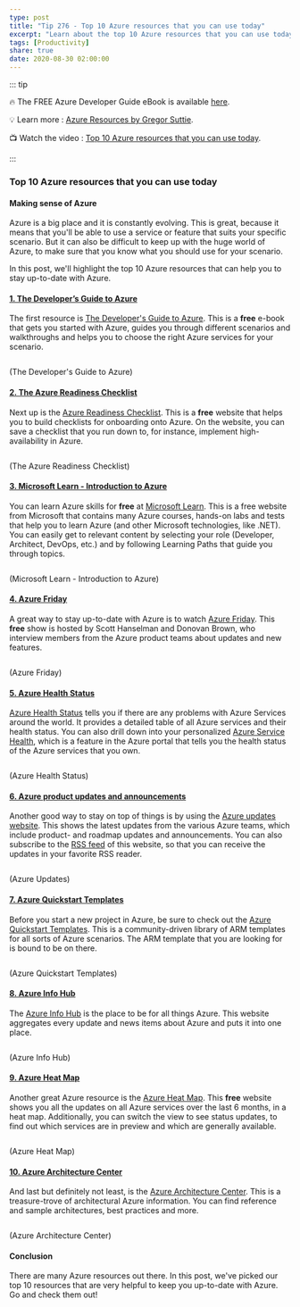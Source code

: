 ```yaml
---
type: post
title: "Tip 276 - Top 10 Azure resources that you can use today"
excerpt: "Learn about the top 10 Azure resources that you can use today"
tags: [Productivity]
share: true
date: 2020-08-30 02:00:00
---
```


::: tip 

:fire:  The FREE Azure Developer Guide eBook is available [here](https://aka.ms/azuredevebook?WT.mc_id=docs-azuredevtips-azureappsdev).

:bulb: Learn more : [Azure Resources by Gregor Suttie](https://github.com/gsuttie/AzureResources/tree/master/Useful%20Links?WT.mc_id=github-azuredevtips-azureappsdev). 

:tv: Watch the video : [Top 10 Azure resources that you can use today](https://www.youtube.com/watch?v=Mt2WSly9qBI&list=PLLasX02E8BPCNCK8Thcxu-Y-XcBUbhFWC&index=14?WT.mc_id=youtube-azuredevtips-azureappsdev).

:::

### Top 10 Azure resources that you can use today

#### Making sense of Azure

Azure is a big place and it is constantly evolving. This is great, because it means that you'll be able to use a service or feature that suits your specific scenario. But it can also be difficult to keep up with the huge world of Azure, to make sure that you know what you should use for your scenario. 

In this post, we'll highlight the top 10 Azure resources that can help you to stay up-to-date with Azure. 

#### [1. The Developer’s Guide to Azure](https://azure.microsoft.com/campaigns/developer-guide?WT.mc_id=azure-azuredevtips-azureappsdev)
The first resource is [The Developer's Guide to Azure](https://azure.microsoft.com/campaigns/developer-guide?WT.mc_id=azure-azuredevtips-azureappsdev). This is a **free** e-book that gets you started with Azure, guides you through different scenarios and walkthroughs and helps you to choose the right Azure services for your scenario.

<img :src="$withBase('/files/62azuredevguide.png')">

(The Developer's Guide to Azure)

#### [2. The Azure Readiness Checklist](https://azurechecklist.com?WT.mc_id=other-azuredevtips-azureappsdev)
Next up is the [Azure Readiness Checklist](https://azurechecklist.com?WT.mc_id=other-azuredevtips-azureappsdev). This is a **free** website that helps you to build checklists for onboarding onto Azure. On the website, you can save a checklist that you run down to, for instance, implement high-availability in Azure.

<img :src="$withBase('/files/62azurereadiness.png')">

(The Azure Readiness Checklist)

#### [3. Microsoft Learn - Introduction to Azure](https://docs.microsoft.com/learn/azure?WT.mc_id=docs-azuredevtips-azureappsdev)
You can learn Azure skills for **free** at [Microsoft Learn](https://docs.microsoft.com/learn/azure?WT.mc_id=docs-azuredevtips-azureappsdev). This is a free website from Microsoft that contains many Azure courses, hands-on labs and tests that help you to learn Azure (and other Microsoft technologies, like .NET). You can easily get to relevant content by selecting your role (Developer, Architect, DevOps, etc.) and by following Learning Paths that guide you through topics.

<img :src="$withBase('/files/62mslearn.png')">

(Microsoft Learn - Introduction to Azure)

#### [4. Azure Friday](https://azure.microsoft.com/resources/videos/azure-friday?WT.mc_id=azure-azuredevtips-azureappsdev)
A great way to stay up-to-date with Azure is to watch [Azure Friday](https://azure.microsoft.com/resources/videos/azure-friday?WT.mc_id=azure-azuredevtips-azureappsdev). This **free** show is hosted by Scott Hanselman and Donovan Brown, who interview members from the Azure product teams about updates and new features.

<img :src="$withBase('/files/62azurefriday.png')">

(Azure Friday)

#### [5. Azure Health Status](https://status.azure.com/status?WT.mc_id=azure-azuredevtips-azureappsdev)
[Azure Health Status](https://status.azure.com/status?WT.mc_id=azure-azuredevtips-azureappsdev) tells you if there are any problems with Azure Services around the world. It provides a detailed table of all Azure services and their health status. You can also drill down into your personalized [Azure Service Health](https://azure.microsoft.com/features/service-health?WT.mc_id=azure-azuredevtips-azureappsdev), which is a feature in the Azure portal that tells you the health status of the Azure services that you own. 

<img :src="$withBase('/files/62azurestatus.png')">

(Azure Health Status)

#### [6. Azure product updates and announcements](https://azure.microsoft.com/updates?WT.mc_id=azure-azuredevtips-azureappsdev) 
Another good way to stay on top of things is by using the [Azure updates website](https://azure.microsoft.com/updates?WT.mc_id=azure-azuredevtips-azureappsdev). This shows the latest updates from the various Azure teams, which include product- and roadmap updates and announcements. You can also subscribe to the [RSS feed](https://azurecomcdn.azureedge.net/updates/feed?WT.mc_id=other-azuredevtips-azureappsdev) of this website, so that you can receive the updates in your favorite RSS reader. 

<img :src="$withBase('/files/62azureupdates.png')">

(Azure Updates)

#### [7. Azure Quickstart Templates](https://azure.microsoft.com/resources/templates?WT.mc_id=azure-azuredevtips-azureappsdev)
Before you start a new project in Azure, be sure to check out the [Azure Quickstart Templates](https://azure.microsoft.com/resources/templates?WT.mc_id=azure-azuredevtips-azureappsdev). This is a community-driven library of ARM templates for all sorts of Azure scenarios. The ARM template that you are looking for is bound to be on there.

<img :src="$withBase('/files/62azurequickstarttemplates.png')">

(Azure Quickstart Templates)

#### [8. Azure Info Hub](https://azureinfohub.azurewebsites.net?WT.mc_id=other-azuredevtips-azureappsdev)
The [Azure Info Hub](https://azureinfohub.azurewebsites.net?WT.mc_id=other-azuredevtips-azureappsdev) is the place to be for all things Azure. This website aggregates every update and news items about Azure and puts it into one place. 

<img :src="$withBase('/files/62azureinfohub.png')">

(Azure Info Hub)

#### [9. Azure Heat Map](https://azurecharts.com?WT.mc_id=other-azuredevtips-azureappsdev)
Another great Azure resource is the [Azure Heat Map](https://azurecharts.com?WT.mc_id=other-azuredevtips-azureappsdev). This **free** website shows you all the updates on all Azure services over the last 6 months, in a heat map. Additionally, you can switch the view to see status updates, to find out which services are in preview and which are generally available. 

<img :src="$withBase('/files/62azureheatmap.png')">

(Azure Heat Map)

#### [10. Azure Architecture Center](https://docs.microsoft.com/azure/architecture?WT.mc_id=docs-azuredevtips-azureappsdev)
And last but definitely not least, is the [Azure Architecture Center](https://docs.microsoft.com/azure/architecture?WT.mc_id=docs-azuredevtips-azureappsdev). This is a treasure-trove of architectural Azure information. You can find reference and sample architectures, best practices and more.

<img :src="$withBase('/files/62azurearchitecturecenter.png')">

(Azure Architecture Center)

#### Conclusion

There are many Azure resources out there. In this post, we've picked our top 10 resources that are very helpful to keep you up-to-date with Azure. Go and check them out!